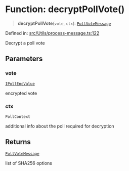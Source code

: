 # Function: decryptPollVote()

> **decryptPollVote**(`vote`, `ctx`): [`PollVoteMessage`](../namespaces/proto/namespaces/Message/classes/PollVoteMessage.md)

Defined in: [src/Utils/process-message.ts:122](https://github.com/Fokusdotid/bail/blob/a1b2bb6d3d63874a4f497e70ebd6347b2869da8e/src/Utils/process-message.ts#L122)

Decrypt a poll vote

## Parameters

### vote

[`IPollEncValue`](../namespaces/proto/namespaces/Message/interfaces/IPollEncValue.md)

encrypted vote

### ctx

`PollContext`

additional info about the poll required for decryption

## Returns

[`PollVoteMessage`](../namespaces/proto/namespaces/Message/classes/PollVoteMessage.md)

list of SHA256 options
